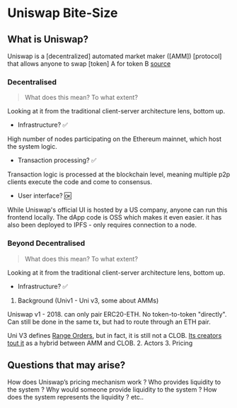 # Uniswap Bite-Size



## What is Uniswap?
Uniswap is a [decentralized] automated market maker ([AMM]) [protocol] that allows anyone to swap [token] A for token B [source](https://mirror.xyz/roherrera.eth/BMg6IoBHO8fNuyvmAuSDqjWf3ur-YZEAsNyG-aA1f9Y)

### Decentralised

> What does this mean? To what extent?

Looking at it from the traditional client-server architecture lens, bottom up.

- Infrastructure? ✅

High number of nodes participating on the Ethereum mainnet, which host the system logic.

- Transaction processing? ✅

Transaction logic is processed at the blockchain level, meaning multiple p2p clients execute the code and come to consensus.

- User interface? 🆗 

While Uniswap's official UI is hosted by a US company, anyone can run this frontend locally. The dApp code is OSS which makes it even easier. it has also been deployed to IPFS - only requires connection to a node.

### Beyond Decentralised

> What does this mean? To what extent?

Looking at it from the traditional client-server architecture lens, bottom up.

- Infrastructure? ✅


1. Background (Univ1 - Uni v3, some about AMMs)

Uniswap v1 - 2018. can only pair ERC20-ETH. No token-to-token "directly". Can still be done in the same tx, but had to route through an ETH pair. 

Uni V3 defines [Range Orders](https://docs.uniswap.org/protocol/concepts/V3-overview/range-orders#buy-limit-orders), but in fact, it is still not a CLOB. [Its creators tout it](https://twitter.com/danrobinson/status/1504867385009852419?s=20&t=Gm0NAAlzU5Yt9huMjuSgcQ) as a hybrid between AMM and CLOB.
2. Actors
3. Pricing


## Questions that may arise?

How does Uniswap’s pricing mechanism work ?
Who provides liquidity to the system ?
Why would someone provide liquidity to the system ?
How does the system represents the liquidity ?
etc..
